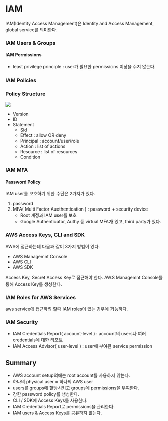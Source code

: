 # IAM 
IAM(Identity Access Management)은 Identity and Access Management, global service를 의미한다.

### IAM Users & Groups 

#### IAM Permissions
- least privilege principle : user가 필요한 permissions 이상을 주지 않는다.

### IAM Policies

### Policy Structure
![](./2022-01-13-13-54-21.png)

- Version
- ID
- Statement
    - Sid
    - Effect : allow OR deny
    - Principal : account/user/role 
    - Action : list of actions
    - Resource : list  of resources
    - Condition

### IAM MFA
#### Password Policy

IAM user를 보호하기 위한 수단은 2가지가 있다.
1. password
2. MFA( Multi Factor Auethentication ) : password + security device 
    - Root 계정과 IAM user를 보호
    - Google Authenticator, Authy 등 virtual MFA가 있고, third party가 있다.

### AWS Access Keys, CLI and SDK
AWS에 접근하는데 다음과 같이 3가지 방법이 있다.
- AWS Managemnt Console
- AWS CLI
- AWS SDK

Access Key, Secret Access Key로 접근해야 한다. AWS Managemnt Console를 통해 Access Key를 생성한다.

### IAM Roles for AWS Services
aws service에 접근하려 할때 IAM roles이 있는 경우에 가능하다.


### IAM Security
- IAM Credentials Report( account-level ) : account의 users나 여러 credentials에 대한 리포트
- IAM Access Advisor( user-level ) : user에 부여된 service permission


## Summary
- AWS account setup외에는 root account를 사용하지 않는다.
- 하나의 physical user = 하나의 AWS user
- users를 groups에 할당시키고 groups에 permissions을 부여한다.
- 강한 password policy를 생성한다.
- CLI / SDK에 Access Keys를 사용한다.
- IAM Credentials Report로 permissions을 관리한다.
- IAM users & Access Keys를 공유하지 않는다.
